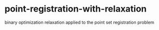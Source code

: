 # point-registration-with-relaxation
binary optimization relaxation applied to the point set registration problem
